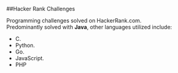 ##Hacker Rank Challenges

Programming challenges solved on HackerRank.com.  
Predominantly solved with **Java**, other languages utilized include:
  - C.
  - Python.
  - Go.
  - JavaScript.
  - PHP
